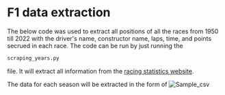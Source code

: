 # F1 data extraction

The below code was used to extract all positions of all the races from 1950 till 2022 with the driver's name, constructor name, laps, time, and points secrued in each race. The code can be run by just running the 
```sh
scraping_years.py
```
file. It will extract all information from the [racing statistics website](https://www.racing-statistics.com/en/seasons). 

The data for each season will be extracted in the form of 
![Sample_csv](https://user-images.githubusercontent.com/83763544/209646489-95b23af2-5e79-4aa1-8ed1-3aafe58418a3.png)
